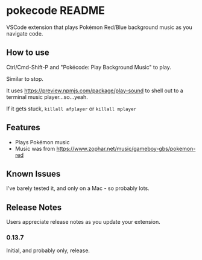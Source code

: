 # pokecode README

VSCode extension that plays Pokémon Red/Blue background music as you navigate code.

## How to use

Ctrl/Cmd-Shift-P and "Pokécode: Play Background Music" to play.

Similar to stop.

It uses https://preview.npmjs.com/package/play-sound to shell out to a terminal music player...so...yeah. 

If it gets stuck, `killall afplayer` or `killall mplayer`

## Features

- Plays Pokémon music
- Music was from https://www.zophar.net/music/gameboy-gbs/pokemon-red

## Known Issues

I've barely tested it, and only on a Mac - so probably lots. 

## Release Notes

Users appreciate release notes as you update your extension.

### 0.13.7

Initial, and probably only, release.